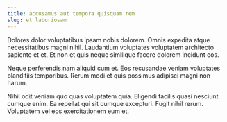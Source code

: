 ```yaml
---
title: accusamus aut tempora quisquam rem
slug: et laboriosam
---
```


Dolores dolor voluptatibus ipsam nobis dolorem. Omnis expedita atque necessitatibus magni nihil. Laudantium voluptates voluptatem architecto sapiente et et. Et non et quis neque similique facere dolorem incidunt eos.

Neque perferendis nam aliquid cum et. Eos recusandae veniam voluptates blanditiis temporibus. Rerum modi et quis possimus adipisci magni non harum.

Nihil odit veniam quo quas voluptatem quia. Eligendi facilis quasi nesciunt cumque enim. Ea repellat qui sit cumque excepturi. Fugit nihil rerum. Voluptatem vel eos exercitationem eum et.
